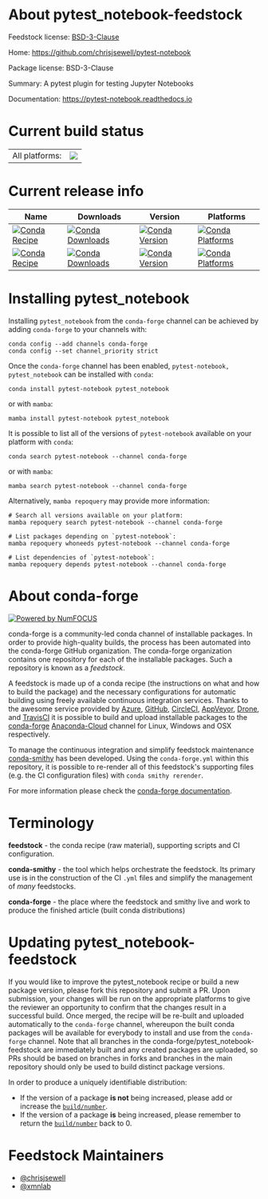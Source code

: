 About pytest_notebook-feedstock
===============================

Feedstock license: [BSD-3-Clause](https://github.com/conda-forge/pytest-notebook-feedstock/blob/main/LICENSE.txt)

Home: https://github.com/chrisjsewell/pytest-notebook

Package license: BSD-3-Clause

Summary: A pytest plugin for testing Jupyter Notebooks

Documentation: https://pytest-notebook.readthedocs.io

Current build status
====================


<table><tr><td>All platforms:</td>
    <td>
      <a href="https://dev.azure.com/conda-forge/feedstock-builds/_build/latest?definitionId=7428&branchName=main">
        <img src="https://dev.azure.com/conda-forge/feedstock-builds/_apis/build/status/pytest-notebook-feedstock?branchName=main">
      </a>
    </td>
  </tr>
</table>

Current release info
====================

| Name | Downloads | Version | Platforms |
| --- | --- | --- | --- |
| [![Conda Recipe](https://img.shields.io/badge/recipe-pytest--notebook-green.svg)](https://anaconda.org/conda-forge/pytest-notebook) | [![Conda Downloads](https://img.shields.io/conda/dn/conda-forge/pytest-notebook.svg)](https://anaconda.org/conda-forge/pytest-notebook) | [![Conda Version](https://img.shields.io/conda/vn/conda-forge/pytest-notebook.svg)](https://anaconda.org/conda-forge/pytest-notebook) | [![Conda Platforms](https://img.shields.io/conda/pn/conda-forge/pytest-notebook.svg)](https://anaconda.org/conda-forge/pytest-notebook) |
| [![Conda Recipe](https://img.shields.io/badge/recipe-pytest_notebook-green.svg)](https://anaconda.org/conda-forge/pytest_notebook) | [![Conda Downloads](https://img.shields.io/conda/dn/conda-forge/pytest_notebook.svg)](https://anaconda.org/conda-forge/pytest_notebook) | [![Conda Version](https://img.shields.io/conda/vn/conda-forge/pytest_notebook.svg)](https://anaconda.org/conda-forge/pytest_notebook) | [![Conda Platforms](https://img.shields.io/conda/pn/conda-forge/pytest_notebook.svg)](https://anaconda.org/conda-forge/pytest_notebook) |

Installing pytest_notebook
==========================

Installing `pytest_notebook` from the `conda-forge` channel can be achieved by adding `conda-forge` to your channels with:

```
conda config --add channels conda-forge
conda config --set channel_priority strict
```

Once the `conda-forge` channel has been enabled, `pytest-notebook, pytest_notebook` can be installed with `conda`:

```
conda install pytest-notebook pytest_notebook
```

or with `mamba`:

```
mamba install pytest-notebook pytest_notebook
```

It is possible to list all of the versions of `pytest-notebook` available on your platform with `conda`:

```
conda search pytest-notebook --channel conda-forge
```

or with `mamba`:

```
mamba search pytest-notebook --channel conda-forge
```

Alternatively, `mamba repoquery` may provide more information:

```
# Search all versions available on your platform:
mamba repoquery search pytest-notebook --channel conda-forge

# List packages depending on `pytest-notebook`:
mamba repoquery whoneeds pytest-notebook --channel conda-forge

# List dependencies of `pytest-notebook`:
mamba repoquery depends pytest-notebook --channel conda-forge
```


About conda-forge
=================

[![Powered by
NumFOCUS](https://img.shields.io/badge/powered%20by-NumFOCUS-orange.svg?style=flat&colorA=E1523D&colorB=007D8A)](https://numfocus.org)

conda-forge is a community-led conda channel of installable packages.
In order to provide high-quality builds, the process has been automated into the
conda-forge GitHub organization. The conda-forge organization contains one repository
for each of the installable packages. Such a repository is known as a *feedstock*.

A feedstock is made up of a conda recipe (the instructions on what and how to build
the package) and the necessary configurations for automatic building using freely
available continuous integration services. Thanks to the awesome service provided by
[Azure](https://azure.microsoft.com/en-us/services/devops/), [GitHub](https://github.com/),
[CircleCI](https://circleci.com/), [AppVeyor](https://www.appveyor.com/),
[Drone](https://cloud.drone.io/welcome), and [TravisCI](https://travis-ci.com/)
it is possible to build and upload installable packages to the
[conda-forge](https://anaconda.org/conda-forge) [Anaconda-Cloud](https://anaconda.org/)
channel for Linux, Windows and OSX respectively.

To manage the continuous integration and simplify feedstock maintenance
[conda-smithy](https://github.com/conda-forge/conda-smithy) has been developed.
Using the ``conda-forge.yml`` within this repository, it is possible to re-render all of
this feedstock's supporting files (e.g. the CI configuration files) with ``conda smithy rerender``.

For more information please check the [conda-forge documentation](https://conda-forge.org/docs/).

Terminology
===========

**feedstock** - the conda recipe (raw material), supporting scripts and CI configuration.

**conda-smithy** - the tool which helps orchestrate the feedstock.
                   Its primary use is in the construction of the CI ``.yml`` files
                   and simplify the management of *many* feedstocks.

**conda-forge** - the place where the feedstock and smithy live and work to
                  produce the finished article (built conda distributions)


Updating pytest_notebook-feedstock
==================================

If you would like to improve the pytest_notebook recipe or build a new
package version, please fork this repository and submit a PR. Upon submission,
your changes will be run on the appropriate platforms to give the reviewer an
opportunity to confirm that the changes result in a successful build. Once
merged, the recipe will be re-built and uploaded automatically to the
`conda-forge` channel, whereupon the built conda packages will be available for
everybody to install and use from the `conda-forge` channel.
Note that all branches in the conda-forge/pytest_notebook-feedstock are
immediately built and any created packages are uploaded, so PRs should be based
on branches in forks and branches in the main repository should only be used to
build distinct package versions.

In order to produce a uniquely identifiable distribution:
 * If the version of a package **is not** being increased, please add or increase
   the [``build/number``](https://docs.conda.io/projects/conda-build/en/latest/resources/define-metadata.html#build-number-and-string).
 * If the version of a package **is** being increased, please remember to return
   the [``build/number``](https://docs.conda.io/projects/conda-build/en/latest/resources/define-metadata.html#build-number-and-string)
   back to 0.

Feedstock Maintainers
=====================

* [@chrisjsewell](https://github.com/chrisjsewell/)
* [@xmnlab](https://github.com/xmnlab/)

